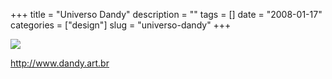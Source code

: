 +++
title = "Universo Dandy"
description = ""
tags = []
date = "2008-01-17"
categories = ["design"]
slug = "universo-dandy"
+++


 

  <div id="screens-thumbs" class="clearfix">
    <div class="txt-center" id="design-submission"><a href="http://www.dandy.art.br/"><img id='bluga-thumbnail-1116' class='bluga-thumbnail large' src='//media.konigi.com/bluga/
wt47f2821102ad7_0.jpg'/></a></div>  
  </div>   
<p><a href="http://www.dandy.art.br/">http://www.dandy.art.br</a></p>




